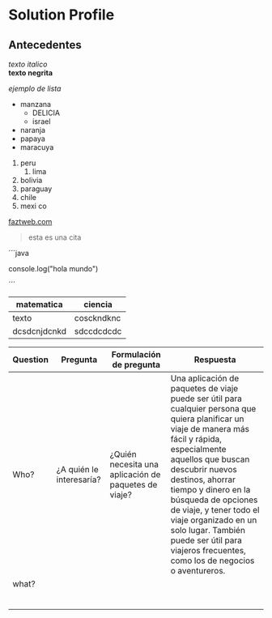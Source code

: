 # Solution Profile  
## Antecedentes 

*texto italico* <br>
**texto negrita** <br>

*ejemplo de lista*
* manzana
    * DELICIA
    * israel
* naranja
* papaya
* maracuya

1. peru
    1. lima
2. bolivia
3. paraguay
4. chile
5. mexi co

[faztweb.com](https://medium.com/all-you-need-is-clean-code/value-objects-d4c24115fa69)

> esta es una cita

´´´java

console.log("hola mundo")


´´´

|  matematica   |     ciencia  |
|---------------|--------------| 
|  texto        |    cosckndknc|
|  dcsdcnjdcnkd |   sdccdcdcdc |








|  Question |  Pregunta | Formulación de pregunta  |  Respuesta         |
|---|---|---|---|
| Who?  | ¿A quién le interesaría?  |  ¿Quién necesita una aplicación de paquetes de viaje? | Una aplicación de paquetes de viaje puede ser útil para cualquier persona que quiera planificar un viaje de manera más fácil y rápida, especialmente aquellos que buscan descubrir nuevos destinos, ahorrar tiempo y dinero en la búsqueda de opciones de viaje, y tener todo el viaje organizado en un solo lugar. También puede ser útil para viajeros frecuentes, como los de negocios o aventureros.  |
|  what?  |   |   |   |
|   |   |   |   |
|   |   |   |   |
|   |   |   |   |
|   |   |   |   |
|   |   |   |   |
|   |   |   |   |